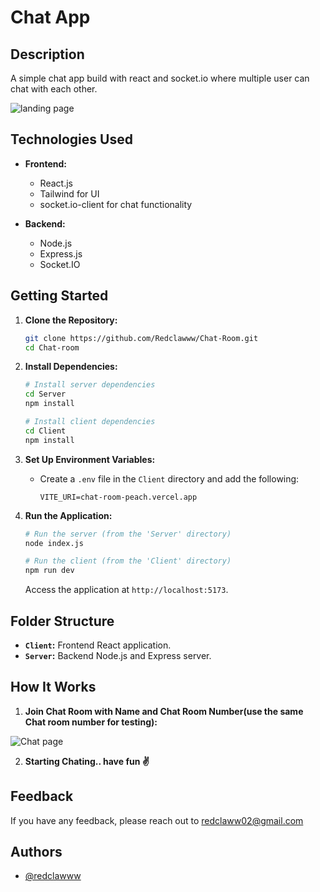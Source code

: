 # Chat App

## Description

A simple chat app build with react and socket.io where multiple user can chat with each other.

![landing page](https://i.imgur.com/Ds83n2d.png)

## Technologies Used

- **Frontend:**
  - React.js
  - Tailwind for UI
  - socket.io-client for chat functionality

- **Backend:**
  - Node.js
  - Express.js
  - Socket.IO

## Getting Started

1. **Clone the Repository:**
   ```bash
   git clone https://github.com/Redclawww/Chat-Room.git
   cd Chat-room
   ```

2. **Install Dependencies:**
   ```bash
   # Install server dependencies
   cd Server
   npm install

   # Install client dependencies
   cd Client
   npm install
   ```

3. **Set Up Environment Variables:**
   - Create a `.env` file in the `Client` directory and add the following:
     ```
     VITE_URI=chat-room-peach.vercel.app
     ```

4. **Run the Application:**
   ```bash
   # Run the server (from the 'Server' directory)
   node index.js

   # Run the client (from the 'Client' directory)
   npm run dev
   ```

   Access the application at `http://localhost:5173`.

## Folder Structure

- **`Client`:** Frontend React application.
- **`Server`:** Backend Node.js and Express server.

## How It Works

1. **Join Chat Room with Name and Chat Room Number(use the same Chat room number for testing):**

![Chat page](https://i.imgur.com/NsyJSRQ.png)
   
2. **Starting Chating.. have fun ✌️**

## Feedback

If you have any feedback, please reach out to redclaww02@gmail.com
## Authors

- [@redclawww](https://www.github.com/redclawww)



 
